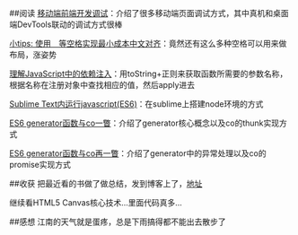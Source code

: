 ##阅读
[移动端前端开发调试](http://www.html-js.com/article/Brick-column-mobile-terminal-frontend-development-Jiangshui-debugging)：介绍了很多移动端页面调试方式，其中真机和桌面端DevTools联动的调试方式很棒

[小tips: 使用&#x3000;等空格实现最小成本中文对齐](http://www.zhangxinxu.com/wordpress/2015/01/tips-blank-character-chinese-align/)：竟然还有这么多种空格可以用来做布局，涨姿势

[理解JavaScript中的依赖注入](http://www.html-js.com/article/2598)：用toString+正则来获取函数所需要的参数名称，根据名称在注册对象中查找相应的值，然后apply进去

[Sublime Text内运行javascript(ES6)](http://segmentfault.com/blog/linkarys/1190000002291126)：在sublime上搭建node环境的方式

[ES6 generator函数与co一瞥](http://www.html-js.com/article/2601)：介绍了generator核心概念以及co的thunk实现方式

[ES6 generator函数与co再一瞥](http://www.html-js.com/article/2602)：介绍了generator中的异常处理以及co的promise实现方式

##收获
把最近看的书做了做总结，发到博客上了，[地址](http://lingyu.wang/2015/01/26/18-books/)

继续看HTML5 Canvas核心技术...里面代码真多...

##感想
江南的天气就是蛋疼，总是下雨搞得都不能出去散步了